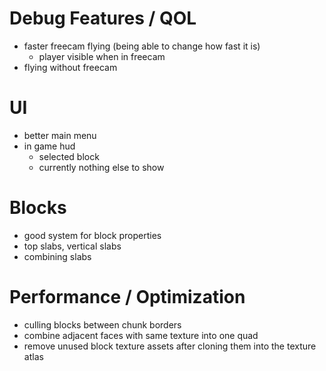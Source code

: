 # Debug Features / QOL

- faster freecam flying (being able to change how fast it is)
  - player visible when in freecam
- flying without freecam


# UI

- better main menu
- in game hud
  - selected block
  - currently nothing else to show


# Blocks

- good system for block properties
- top slabs, vertical slabs
- combining slabs


# Performance / Optimization

- culling blocks between chunk borders
- combine adjacent faces with same texture into one quad
- remove unused block texture assets after cloning them into the texture atlas
